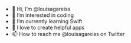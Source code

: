 - 👋 Hi, I’m @louisagareiss
- 👀 I’m interested in coding
- 🌱 I’m currently learning Swift 
- 💞️ I love to create helpful apps
- 📫 How to reach me @louisagareiss on Twitter

<!---
louisagareiss/louisagareiss is a ✨ special ✨ repository because its `README.md` (this file) appears on your GitHub profile.
You can click the Preview link to take a look at your changes.
--->
